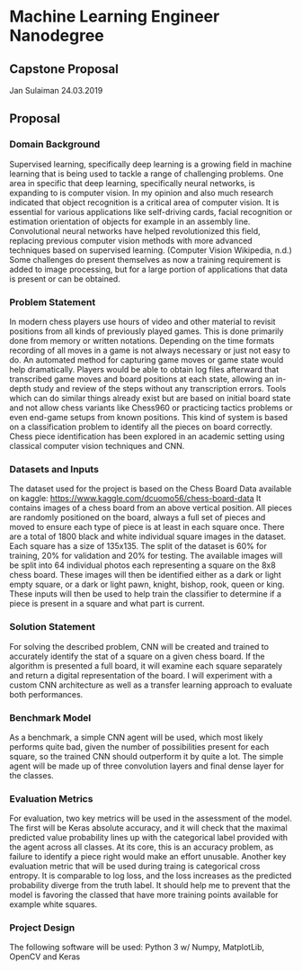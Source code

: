 # Machine Learning Engineer Nanodegree
## Capstone Proposal
Jan Sulaiman
24.03.2019

## Proposal

### Domain Background

Supervised learning, specifically deep learning is a growing field in machine learning that is being used to tackle a range of challenging problems. One area in specific that deep learning, specifically neural networks, is expanding to is computer vision. In my opinion and also much research indicated that object recognition is a critical area of computer vision. It is essential for various applications like self-driving cards, facial recognition or estimation orientation of objects for example in an assembly line. 
Convolutional neural networks have helped revolutionized this field, replacing previous computer vision methods with more advanced techniques based on supervised learning. (Computer Vision
Wikipedia, n.d.) Some challenges do present themselves as now a training requirement is added to image processing, but for a large portion of applications that data is present or can be obtained.


### Problem Statement

In modern chess players use hours of video and other material to revisit positions from all kinds of previously played games. This is done primarily done from memory or written notations. Depending on the time formats recording of all moves in a game is not always necessary or just not easy to do. An automated method for capturing game moves or game state would help dramatically. Players would be able to obtain log files afterward that transcribed game moves and board positions at each state, allowing an in-depth study and review of the steps without any transcription errors. 
Tools which can do similar things already exist but are based on initial board state and not allow chess variants like Chess960 or practicing tactics problems or even end-game setups from known positions. This kind of system is based on a classification problem to identify all the pieces on board correctly. Chess piece identification has been explored in an academic setting using classical computer vision techniques and CNN. 

### Datasets and Inputs

The dataset used for the project is based on the Chess Board Data available on kaggle: https://www.kaggle.com/dcuomo56/chess-board-data
It contains images of a chess board from an above vertical position. All pieces are randomly positioned on the board, always a full set of pieces and moved to ensure each type of piece is at least in each square once. There are a total of 1800 black and white individual square images in the dataset. Each square has a size of 135x135. The split of the dataset is 60% for training, 20% for validation and 20% for testing. 
The available images will be split into 64 individual photos each representing a square on the 8x8 chess board. These images will then be identified either as a dark or light empty square, or a dark or light pawn, knight, bishop, rook, queen or king. These inputs will then be used to help
train the classifier to determine if a piece is present in a square and what part is current.


### Solution Statement

For solving the described problem, CNN will be created and trained to accurately identify the stat of a square on a given chess board. If the algorithm is presented a full board, it will examine each square separately and return a digital representation of the board. I will experiment with a custom CNN architecture as well as a transfer learning approach to evaluate both performances. 

### Benchmark Model

As a benchmark, a simple CNN agent will be used, which most likely performs quite bad, given the number of possibilities present for each square, so the trained CNN should outperform it by quite a lot. The simple agent will be made up of three convolution layers and final dense layer for the classes. 

### Evaluation Metrics

For evaluation, two key metrics will be used in the assessment of the model. The first will be Keras absolute accuracy, and it will check that the maximal predicted value probability lines up with the categorical label provided with the agent across all classes. 
At its core, this is an accuracy problem, as failure to identify a piece right would make an effort unusable. Another key evaluation metric that will be used during traing is categorical cross entropy. It is comparable to log loss, and the loss increases as the predicted probability diverge from the truth label. It should help me to prevent that the model is favoring the classed that have more training points available for example white squares.

### Project Design

The following software will be used: Python 3 w/ Numpy, MatplotLib, OpenCV and Keras

